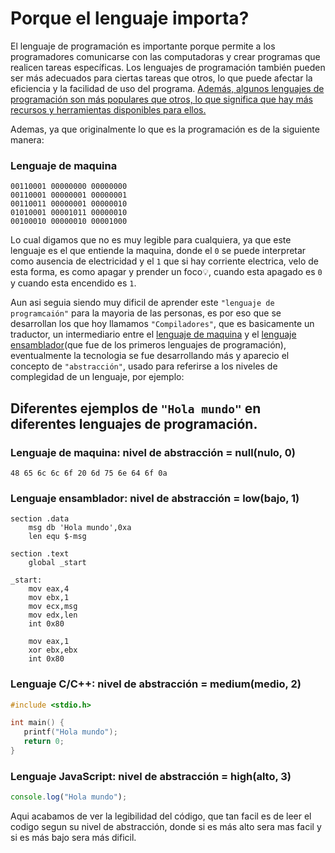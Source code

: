 # Porque el lenguaje importa?
El lenguaje de programación es importante porque permite a los programadores comunicarse con las computadoras y crear programas que realicen tareas específicas. Los lenguajes de programación también pueden ser más adecuados para ciertas tareas que otros, lo que puede afectar la eficiencia y la facilidad de uso del programa. [Además, algunos lenguajes de programación son más populares que otros, lo que significa que hay más recursos y herramientas disponibles para ellos.](https://www.importancia.org/lenguajes-de-programacion.php)

Ademas, ya que originalmente lo que es la programación es de la siguiente manera:
### Lenguaje de maquina
```
00110001 00000000 00000000
00110001 00000001 00000001
00110011 00000001 00000010
01010001 00001011 00000010
00100010 00000010 00001000
```
Lo cual digamos que no es muy legible para cualquiera, ya que este lenguaje es el que entiende la maquina, donde el `0` se puede interpretar como ausencia de electricidad y el `1` que si hay corriente electrica, velo de esta forma, es como apagar y prender un foco💡, cuando esta apagado es `0` y cuando esta encendido es `1`.

Aun asi seguia siendo muy dificil de aprender este `"lenguaje de programcaión"` para la mayoria de las personas, es por eso que se desarrollan los que hoy llamamos `"Compiladores"`, que es basicamente un traductor, un intermediario entre el [lenguaje de maquina](https://es.wikipedia.org/wiki/Lenguaje_de_m%C3%A1quina) y el [lenguaje ensamblador](https://es.wikipedia.org/wiki/Lenguaje_ensamblador)(que fue de los primeros lenguajes de programación), eventualmente la tecnologia se fue desarrollando más y aparecio el concepto de `"abstracción"`, usado para referirse a los niveles de complegidad de un lenguaje, por ejemplo:
## Diferentes ejemplos de `"Hola mundo"` en diferentes lenguajes de programación.
### Lenguaje de maquina: nivel de abstracción = null(nulo, 0)
```
48 65 6c 6c 6f 20 6d 75 6e 64 6f 0a
```
### Lenguaje ensamblador: nivel de abstracción = low(bajo, 1)
```
section .data
    msg db 'Hola mundo',0xa
    len equ $-msg

section .text
    global _start

_start:
    mov eax,4
    mov ebx,1
    mov ecx,msg
    mov edx,len
    int 0x80

    mov eax,1
    xor ebx,ebx
    int 0x80
```
### Lenguaje C/C++: nivel de abstracción = medium(medio, 2)
```C++
#include <stdio.h>

int main() {
   printf("Hola mundo");
   return 0;
}
```
### Lenguaje JavaScript: nivel de abstracción = high(alto, 3)
```javascript
console.log("Hola mundo");
```
Aqui acabamos de ver la legibilidad del código, que tan facil es de leer el codigo segun su nivel de abstracción, donde si es más alto sera mas facil y si es más bajo sera más dificil.